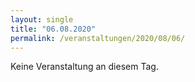 ```yaml
---
layout: single
title: "06.08.2020"
permalink: /veranstaltungen/2020/08/06/
---
```


Keine Veranstaltung an diesem Tag.
